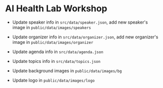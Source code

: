 # AI Health Lab Workshop

* Update speaker info in `src/data/speaker.json`, add new speaker's image in `public/data/images/speakers`
* Update organizer info in `src/data/organizer.json`, add new organizer's image in `public/data/images/organizer`
* Update agenda info in `src/data/agenda.json`
* Update topics info in `src/data/topics.json`

* Update background images in `public/data/images/bg`
* Update logo in `public/data/images/logo`